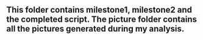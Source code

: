 ## This folder contains milestone1, milestone2 and the completed script. The picture folder contains all the pictures generated during my analysis.
